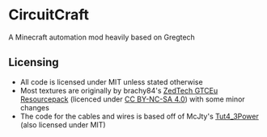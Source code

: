# CircuitCraft

A Minecraft automation mod heavily based on Gregtech

## Licensing
* All code is licensed under MIT unless stated otherwise
* Most textures are originally by brachy84's [ZedTech GTCEu Resourcepack](https://github.com/brachy84/zedtech-ceu) (licenced under [CC BY-NC-SA 4.0](http://creativecommons.org/licenses/by-nc-sa/4.0/deed.en)) with some minor changes
* The code for the cables and wires is based off of McJty's [Tut4_3Power](https://github.com/McJty/Tut4_3Power) (also licensed under MIT)